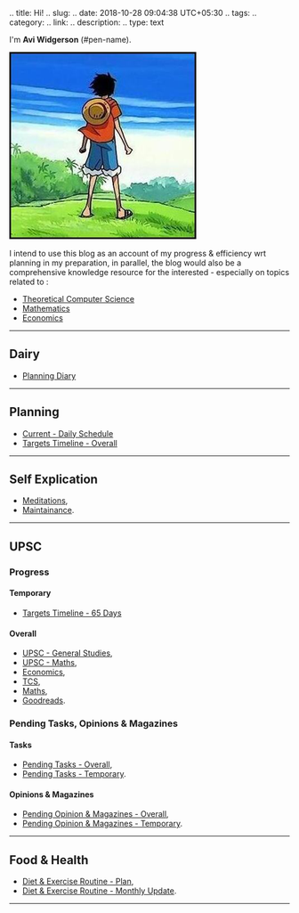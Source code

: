 .. title: Hi!
.. slug:
.. date: 2018-10-28 09:04:38 UTC+05:30
.. tags: 
.. category: 
.. link: 
.. description: 
.. type: text

I'm **Avi Widgerson** (#pen-name). 

![](/images/luffy.jpg)

I intend to use this blog as an account of my progress & efficiency wrt planning in my preparation, in parallel, the blog would also be a comprehensive knowledge resource for the interested - especially on topics related to :

- [Theoretical Computer Science](link://tag/tcs)
- [Mathematics](link://tag/maths)
- [Economics](link://tag/economics)

---
## Dairy
- [Planning Diary](link://slug/planning-diary)

---
## Planning
- [Current - Daily Schedule](link://slug/current-schedule)
- [Targets Timeline - Overall](link://slug/targets-timeline)

---
## Self Explication
- [Meditations](link://slug/meditations), 
- [Maintainance](link://slug/maintainance).

---
## UPSC 
### Progress
#### Temporary
- [Targets Timeline - 65 Days](link://slug/targets-timeline-65-days)
#### Overall
- [UPSC - General Studies](link://slug/progress-overall-upsc-general-studies), 
- [UPSC - Maths](link://slug/progress-overall-upsc-maths), 
- [Economics](link://slug/progress-overall-economics), 
- [TCS](link://slug/progress-overall-tcs), 
- [Maths](link://slug/progress-overall-maths), 
- [Goodreads](link://slug/progress-overall-goodreads).

### Pending Tasks, Opinions & Magazines
#### Tasks
- [Pending Tasks - Overall](link://slug/pending-tasks-overall), 
- [Pending Tasks - Temporary](link://slug/pending-tasks-temporary).
#### Opinions & Magazines
- [Pending Opinion & Magazines - Overall](link://slug/pending-opinion-and-magazines-overall), 
- [Pending Opinion & Magazines - Temporary](link://slug/pending-opinion-and-magazines-temporary).

---
## Food & Health
- [Diet & Exercise Routine - Plan](link://slug/diet-and-exercise-routine), 
- [Diet & Exercise Routine - Monthly Update](link://slug/monthly-update-of-diet-and-exercise-routine).

---









